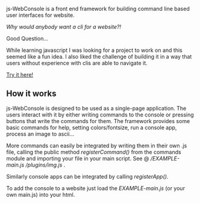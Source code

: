 js-WebConsole is a front end framework for building command line based user interfaces for website.

*Why would anybody want a cli for a website?!* 

Good Question... 

While learning javascript I was looking for a project to work on and this seemed like a fun idea. I also liked the challenge of building it in a way that users without experience with clis are able to navigate it.

[Try it here!](/EXAMPLE.html)

## How it works

js-WebConsole is designed to be used as a single-page application. The users interact with it by either writing commands to the console or pressing buttons that write the commands for them. The framework provides some basic commands for help, setting colors/fontsize, run a console app, process an image to ascii...

More commands can easily be integrated by writing them in their own .js file, calling the public method *registerCommand()* from the commands module and importing your file in your main script. See @ */EXAMPLE-main.js* */plugins/img.js* .

Similarly console apps can be integrated by calling *registerApp()*.

To add the console to a website just load the *EXAMPLE-main.js* (or your own main.js) into your html.
